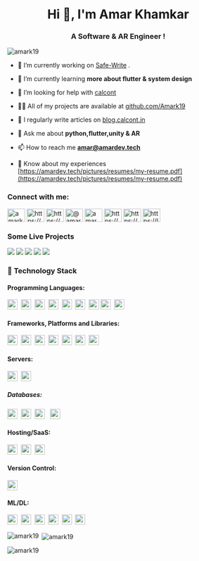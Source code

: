 <h1 align="center">Hi 👋, I'm Amar Khamkar</h1>
<h3 align="center">A Software & AR Engineer !</h3>

<p align="left"> <img src="https://komarev.com/ghpvc/?username=amark19&label=Profile%20views&color=0e75b6&style=flat" alt="amark19" /> </p>

- 🔭 I’m currently working on [Safe-Write](https://play.google.com/store/apps/details?id=com.ARmarstudio.notesapp) .

- 🌱 I’m currently learning **more about flutter & system design**

- 🤝 I’m looking for help with [calcont](https://github.com/Amark19/calcont.in)

- 👨‍💻 All of my projects are available at [github.com/Amark19](https://github.com/Amark19)

- 📝 I regularly write articles on [blog.calcont.in](https://blog.calcont.in)

- 💬 Ask me about **python,flutter,unity & AR**

- 📫 How to reach me **amar@amardev.tech**

- 📄 Know about my experiences [https://amardev.tech/pictures/resumes/my-resume.pdf](https://amardev.tech/pictures/resumes/my-resume.pdf)

<h3 align="left">Connect with me:</h3>
<p align="left">
<a href="https://twitter.com/amarkhamkar6" target="blank"><img align="center" src="https://raw.githubusercontent.com/rahuldkjain/github-profile-readme-generator/master/src/images/icons/Social/twitter.svg" alt="amarkhamkar6" height="30" width="40" /></a>
<a href="https://linkedin.com/in/https://www.linkedin.com/in/amar-khamkar-2710731a5/" target="blank"><img align="center" src="https://raw.githubusercontent.com/rahuldkjain/github-profile-readme-generator/master/src/images/icons/Social/linked-in-alt.svg" alt="https://www.linkedin.com/in/amar-khamkar-2710731a5/" height="30" width="40" /></a>
<a href="https://stackoverflow.com/users/https://stackoverflow.com/users/14283288/amar-k" target="blank"><img align="center" src="https://raw.githubusercontent.com/rahuldkjain/github-profile-readme-generator/master/src/images/icons/Social/stack-overflow.svg" alt="https://stackoverflow.com/users/14283288/amar-k" height="30" width="40" /></a>
<a href="https://hashnode.com/@amar1902" target="blank"><img align="center" src="https://raw.githubusercontent.com/rahuldkjain/github-profile-readme-generator/master/src/images/icons/Social/hashnode.svg" alt="@amar1902" height="30" width="40" /></a>
<a href="https://www.youtube.com/@amark7422" target="blank"><img align="center" src="https://raw.githubusercontent.com/rahuldkjain/github-profile-readme-generator/master/src/images/icons/Social/youtube.svg" alt="amar khamkar youtube" height="30" width="40" /></a>
<a href="https://www.codechef.com/users/https://www.codechef.com/users/amarkhamkar_22" target="blank"><img align="center" src="https://cdn.jsdelivr.net/npm/simple-icons@3.1.0/icons/codechef.svg" alt="https://www.codechef.com/users/amarkhamkar_22" height="30" width="40" /></a>
<a href="https://www.hackerrank.com/https://www.hackerrank.com/amarkhamkar6" target="blank"><img align="center" src="https://raw.githubusercontent.com/rahuldkjain/github-profile-readme-generator/master/src/images/icons/Social/hackerrank.svg" alt="https://www.hackerrank.com/amarkhamkar6" height="30" width="40" /></a>
<a href="https://www.leetcode.com/https://leetcode.com/amarkhamkar06/" target="blank"><img align="center" src="https://raw.githubusercontent.com/rahuldkjain/github-profile-readme-generator/master/src/images/icons/Social/leet-code.svg" alt="https://leetcode.com/amarkhamkar06/" height="30" width="40" /></a>
</p>
 
 ### **Some Live Projects**

<a href="https://www.calcont.in/"><img src="https://img.shields.io/badge/Calcont(15k+ traffic)-343434?style=for-the-badge&logo=webpage&logoColor=#FF7139"/></a>
<a href="https://play.google.com/store/apps/details?id=com.aprendizstudio.ARLAB"><img src="https://img.shields.io/badge/ARLab-9820a7?style=for-the-badge&logo=webpage&logoColor=#FF7139"/></a>
<a href="https://play.google.com/store/apps/details?id=com.aprendizstudio.monuverse"><img src="https://img.shields.io/badge/monuverse-004369?style=for-the-badge&logo=webpage&logoColor=#004369"/></a>
<a href="https://play.google.com/store/apps/details?id=com.ARmarstudio.notesapp"><img src="https://img.shields.io/badge/safewrite-e3b341?style=for-the-badge&logo=webpage&logoColor=#e3b341"/></a>
<a href="https://play.google.com/store/apps/details?id=com.ARmarstudio.notesapp"><img src="https://img.shields.io/badge/ARPuzzle-dca0ee?style=for-the-badge&logo=webpage&logoColor=#dca0ee"/></a>
 
### 🔭 **Technology Stack**

#### **Programming Languages**:

<img height=23 src="https://img.shields.io/badge/python-3670A0?style=for-the-badge&logo=python&logoColor=ffdd54">&nbsp;&nbsp;<img height=23 src="https://img.shields.io/badge/javascript-%23323330.svg?style=for-the-badge&logo=javascript&logoColor=%23F7DF1E">&nbsp;&nbsp;<img height=23 src="https://img.shields.io/badge/csharp-%23007ACC.svg?style=for-the-badge&logo=csharp&logoColor=white">&nbsp;&nbsp;<img height=23 src="https://img.shields.io/badge/c-%2300599C.svg?style=for-the-badge&logo=c%2B%2B&logoColor=white">&nbsp;&nbsp;<img height=23 src="https://img.shields.io/badge/-Java-000000?style=for-the-badge&logo=Java&logoColor=white">&nbsp;&nbsp;<img height=23 src="https://img.shields.io/badge/css3-%231572B6.svg?style=for-the-badge&logo=css3&logoColor=white">&nbsp;&nbsp;<img height=23 src="https://img.shields.io/badge/html5-%23E34F26.svg?style=for-the-badge&logo=html5&logoColor=white">
<img height=23 src="https://img.shields.io/badge/Ruby-CC342D.svg?logo=Ruby&style=flat&logoColor=white">&nbsp;&nbsp;<img height=23 src="https://img.shields.io/badge/Dart-9820a7.svg?logo=Dart&style=flat&logoColor=white">&nbsp;&nbsp;



#### **Frameworks, Platforms and Libraries**:

<img height=23 src="https://img.shields.io/badge/django-%23092E20.svg?style=for-the-badge&logo=django&logoColor=white">&nbsp;&nbsp;<img height=23 src="https://img.shields.io/badge/unity-%23000.svg?style=for-the-badge&logo=unity&logoColor=white">&nbsp;&nbsp;<img height=23 src="https://img.shields.io/badge/flask-6f777e?style=for-the-badge&logo=flask&logoColor=white">&nbsp;&nbsp;<img height=23 src="https://img.shields.io/badge/react-%2320232a.svg?style=for-the-badge&logo=react&logoColor=%2361DAFB">&nbsp;&nbsp;<img height=23 src="https://img.shields.io/badge/blender-%23E34F26.svg?style=for-the-badge&logo=blender&logoColor=white">&nbsp;&nbsp;<img height=23 src="https://img.shields.io/badge/arfoundation-291ac1?style=for-the-badge&logo=arfoundation&logoColor=white">&nbsp;&nbsp;<img height=23 src="https://img.shields.io/badge/flutter-%2320232a.svg?style=for-the-badge&logo=flutter&logoColor=%2361DAFB">&nbsp;&nbsp;

#### **Servers**:

<img height=23 src="https://img.shields.io/badge/nginx%20-%231572B6.svg?&style=for-the-badge&logo=nginx&logoColor=red">&nbsp;&nbsp;<img height=23 src="https://img.shields.io/badge/apache-%232C5263.svg?style=for-the-badge&logo=apache&logoColor=white">

##### **Databases**:

<img height=23 src="https://img.shields.io/badge/MongoDB-%234ea94b.svg?style=for-the-badge&logo=mongodb&logoColor=white">&nbsp;&nbsp;<img height=23 src="https://img.shields.io/badge/sqlite-%23316192.svg?style=for-the-badge&logo=sqlite&logoColor=white">&nbsp;&nbsp;<img height=23 src="https://img.shields.io/badge/firebase-%23039BE5.svg?style=for-the-badge&logo=firebase&logoColor=#00C7B7)">&nbsp;&nbsp;
<img height=23 src="https://img.shields.io/badge/postgres-%23316192.svg?style=for-the-badge&logo=postgresql&logoColor=white">&nbsp;&nbsp;

#### **Hosting/SaaS**:

<img height=23 src="https://img.shields.io/badge/AWS-%23FF9900.svg?style=for-the-badge&logo=amazon-aws&logoColor=white">&nbsp;&nbsp;<img height=23 src="https://img.shields.io/badge/DigitalOcean-%230167ff.svg?style=for-the-badge&logo=digitalOcean&logoColor=white">&nbsp;&nbsp;<img height=23 src="https://img.shields.io/badge/heroku-%23430098.svg?style=for-the-badge&logo=heroku&logoColor=white">

#### **Version Control**:

<img height=23 src="https://img.shields.io/badge/git-%23F05033.svg?style=for-the-badge&logo=git&logoColor=white">

#### **ML/DL**:

<img height=23 src="https://img.shields.io/badge/TensorFlow-%23FF6F00.svg?style=for-the-badge&logo=TensorFlow&logoColor=white">&nbsp;&nbsp;<img height=23 src="https://img.shields.io/badge/Keras-%23D00000.svg?style=for-the-badge&logo=Keras&logoColor=white">&nbsp;&nbsp;<img height=23 src="https://img.shields.io/badge/Plotly-%233F4F75.svg?style=for-the-badge&logo=plotly&logoColor=white">&nbsp;&nbsp;<img height=23 src="https://img.shields.io/badge/numpy-%23013243.svg?style=for-the-badge&logo=numpy&logoColor=white">&nbsp;&nbsp;<img height=23 src="https://img.shields.io/badge/pandas-%23150458.svg?style=for-the-badge&logo=pandas&logoColor=white">&nbsp;&nbsp;<img height=23 src="https://img.shields.io/badge/sklearn-%233F4F75.svg?style=for-the-badge&logo=scikit-learn&logoColor=white" />


<p><img align="left" src="https://github-readme-stats.vercel.app/api/top-langs?username=amark19&show_icons=true&locale=en&layout=compact&theme=dark" alt="amark19" /></p>

<p>&nbsp;<img align="center" src="https://github-readme-stats.vercel.app/api?username=amark19&show_icons=true&locale=en&theme=dark" alt="amark19" /></p>

<p><img align="center" src="https://github-readme-streak-stats.herokuapp.com/?user=amark19&theme=dark" alt="amark19" /></p>
